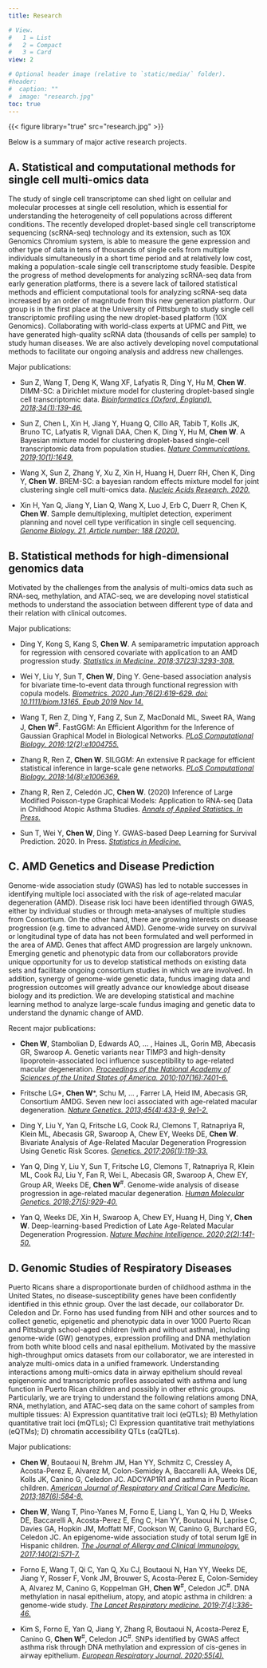 ```yaml
---
title: Research

# View.
#   1 = List
#   2 = Compact
#   3 = Card
view: 2

# Optional header image (relative to `static/media/` folder).
#header:
#  caption: ""
#  image: "research.jpg"
toc: true
---
```

{{< figure library="true" src="research.jpg" >}}

Below is a summary of major active research projects.

## **A. Statistical and computational methods for single cell multi-omics data**

The study of single cell transcriptome can shed light on cellular and molecular processes at single cell resolution, which is essential for understanding the heterogeneity of cell populations across different conditions. The recently developed droplet-based single cell transcriptome sequencing (scRNA-seq) technology and its extension, such as 10X Genomics Chromium system, is able to measure the gene expression and other type of data in tens of thousands of single cells from multiple individuals simultaneously in a short time period and at relatively low cost, making a population-scale single cell transcriptome study feasible. Despite the progress of method developments for analyzing scRNA-seq data from early generation platforms, there is a severe lack of tailored statistical methods and efficient computational tools for analyzing scRNA-seq data increased by an order of magnitude from this new generation platform. Our group is in the first place at the University of Pittsburgh to study single cell transcriptomic profiling using the new droplet-based platform (10X Genomics). Collaborating with world-class experts at UPMC and Pitt, we have generated high-quality scRNA data (thousands of cells per sample) to study human diseases. We are also actively developing novel computational methods to facilitate our ongoing analysis and address new challenges. 

Major publications: 

+ Sun Z, Wang T, Deng K, Wang XF, Lafyatis R, Ding Y, Hu M, **Chen W**. DIMM-SC: a Dirichlet mixture model for clustering droplet-based single cell transcriptomic data. <ins><em>Bioinformatics (Oxford, England). 2018;34(1):139-46.</em></ins>

+ Sun Z, Chen L, Xin H, Jiang Y, Huang Q, Cillo AR, Tabib T, Kolls JK, Bruno TC, Lafyatis R, Vignali DAA, Chen K, Ding Y, Hu M, **Chen W**. A Bayesian mixture model for clustering droplet-based single-cell transcriptomic data from population studies. <em><ins>Nature Communications. 2019;10(1):1649.</ins></em>

+ Wang X, Sun Z, Zhang Y, Xu Z, Xin H, Huang H, Duerr RH, Chen K, Ding Y, **Chen W**. BREM-SC: a bayesian random effects mixture model for joint clustering single cell multi-omics data. <em><ins>Nucleic Acids Research. 2020.</ins></em>

+ Xin H, Yan Q, Jiang Y, Lian Q, Wang X, Luo J, Erb C, Duerr R, Chen K, **Chen W**. Sample demultiplexing, multiplet detection, experiment planning and novel cell type verification in single cell sequencing. <em><ins>Genome Biology. 21, Article number: 188 (2020).</ins></em>

## **B. Statistical methods for high-dimensional genomics data**

Motivated by the challenges from the analysis of multi-omics data such as RNA-seq, methylation, and ATAC-seq, we are developing novel statistical methods to understand the association between different type of data and their relation with clinical outcomes.

Major publications: 

+ Ding Y, Kong S, Kang S, **Chen W**. A semiparametric imputation approach for regression with censored covariate with application to an AMD progression study. <em><ins>Statistics in Medicine. 2018;37(23):3293-308.</ins></em>

+ Wei Y, Liu Y, Sun T, **Chen W**, Ding Y. Gene-based association analysis for bivariate time-to-event data through functional regression with copula models. <em><ins>Biometrics. 2020 Jun;76(2):619-629. doi: 10.1111/biom.13165. Epub 2019 Nov 14.</ins></em>

+ Wang T, Ren Z, Ding Y, Fang Z, Sun Z, MacDonald ML, Sweet RA, Wang J, **Chen W**<sup>#</sup>. FastGGM: An Efficient Algorithm for the Inference of Gaussian Graphical Model in Biological Networks. <em><ins>PLoS Computational Biology. 2016;12(2):e1004755.</ins></em>

+ Zhang R, Ren Z, **Chen W**. SILGGM: An extensive R package for efficient statistical inference in large-scale gene networks. <em><ins>PLoS Computational Biology. 2018;14(8):e1006369.</ins></em>

+ Zhang R, Ren Z, Celedón JC, **Chen W**. (2020)    Inference of Large Modified Poisson-type Graphical Models: Application to RNA-seq Data in Childhood Atopic Asthma Studies. <em><ins>Annals of Applied Statistics. In Press.</ins></em>

+ Sun T, Wei Y, **Chen W**, Ding Y. GWAS-based Deep Learning for Survival Prediction. 2020. In Press. <em><ins>Statistics in Medicine.</ins></em>


## **C. AMD Genetics and Disease Prediction**

Genome-wide association study (GWAS) has led to notable successes in identifying multiple loci associated with the risk of age-related macular degeneration (AMD). Disease risk loci have been identified through GWAS, either by individual studies or through meta-analyses of multiple studies from Consortium. On the other hand, there are growing interests on disease progression (e.g. time to advanced AMD). Genome-wide survey on survival or longitudinal type of data has not been formulated and well performed in the area of AMD. Genes that affect AMD progression are largely unknown. Emerging genetic and phenotypic data from our collaborators provide unique opportunity for us to develop statistical methods on existing data sets and facilitate ongoing consortium studies in which we are involved. In addition, synergy of genome-wide genetic data, fundus imaging data and progression outcomes will greatly advance our knowledge about disease biology and its prediction. We are developing statistical and machine learning method to analyze large-scale fundus imaging and genetic data to understand the dynamic change of AMD. 

Recent major publications: 

+ **Chen W**, Stambolian D, Edwards AO, … , Haines JL, Gorin MB, Abecasis GR, Swaroop A. Genetic variants near TIMP3 and high-density lipoprotein-associated loci influence susceptibility to age-related macular degeneration. <em><ins>Proceedings of the National Academy of Sciences of the United States of America. 2010;107(16):7401-6.</ins></em>

+ Fritsche LG\*, **Chen W**\*, Schu M, … , Farrer LA, Heid IM, Abecasis GR, Consortium AMDG. Seven new loci associated with age-related macular degeneration. <em><ins>Nature Genetics. 2013;45(4):433-9, 9e1-2.</ins></em>

+ Ding Y, Liu Y, Yan Q, Fritsche LG, Cook RJ, Clemons T, Ratnapriya R, Klein ML, Abecasis GR, Swaroop A, Chew EY, Weeks DE, **Chen W**. Bivariate Analysis of Age-Related Macular Degeneration Progression Using Genetic Risk Scores. <em><ins>Genetics. 2017;206(1):119-33.</ins></em>

+ Yan Q, Ding Y, Liu Y, Sun T, Fritsche LG, Clemons T, Ratnapriya R, Klein ML, Cook RJ, Liu Y, Fan R, Wei L, Abecasis GR, Swaroop A, Chew EY, Group AR, Weeks DE, **Chen W**<sup>#</sup>. Genome-wide analysis of disease progression in age-related macular degeneration. <em><ins>Human Molecular Genetics. 2018;27(5):929-40.</ins></em>

+ Yan Q, Weeks DE, Xin H, Swaroop A, Chew EY, Huang H, Ding Y, **Chen W**. Deep-learning-based Prediction of Late Age-Related Macular Degeneration Progression. <em><ins>Nature Machine Intelligence. 2020;2(2):141-50.</ins></em>


## **D. Genomic Studies of Respiratory Diseases**

Puerto Ricans share a disproportionate burden of childhood asthma in the United States, no disease-susceptibility genes have been confidently identified in this ethnic group. Over the last decade, our collaborator Dr. Celedon and Dr. Forno has used funding from NIH and other sources and to collect genetic, epigenetic and phenotypic data in over 1000 Puerto Rican and Pittsburgh school-aged children (with and without asthma), including genome-wide (GW) genotypes, expression profiling and DNA methylation from both white blood cells and nasal epithelium. Motivated by the massive high-throughput omics datasets from our collaborator, we are interested in analyze multi-omics data in a unified framework. Understanding interactions among multi-omics data in airway epithelium should reveal epigenomic and transcriptomic profiles associated with asthma and lung function in Puerto Rican children and possibly in other ethnic groups. Particularly, we are trying to understand the following relations among DNA, RNA, methylation, and ATAC-seq data on the same cohort of samples from multiple tissues: A) Expression quantitative trait loci (eQTLs); B) Methylation quantitative trait loci (mQTLs); C) Expression quantitative trait methylations (eQTMs); D) chromatin accessibility QTLs (caQTLs). 

Major publications: 

+ **Chen W**, Boutaoui N, Brehm JM, Han YY, Schmitz C, Cressley A, Acosta-Perez E, Alvarez M, Colon-Semidey A, Baccarelli AA, Weeks DE, Kolls JK, Canino G, Celedon JC. ADCYAP1R1 and asthma in Puerto Rican children. <em><ins>American Journal of Respiratory and Critical Care Medicine. 2013;187(6):584-8.</ins></em>

+ **Chen W**, Wang T, Pino-Yanes M, Forno E, Liang L, Yan Q, Hu D, Weeks DE, Baccarelli A, Acosta-Perez E, Eng C, Han YY, Boutaoui N, Laprise C, Davies GA, Hopkin JM, Moffatt MF, Cookson W, Canino G, Burchard EG, Celedon JC. An epigenome-wide association study of total serum IgE in Hispanic children. <em><ins>The Journal of Allergy and Clinical Immunology. 2017;140(2):571-7.</ins></em>

+ Forno E, Wang T, Qi C, Yan Q, Xu CJ, Boutaoui N, Han YY, Weeks DE, Jiang Y, Rosser F, Vonk JM, Brouwer S, Acosta-Perez E, Colon-Semidey A, Alvarez M, Canino G, Koppelman GH, **Chen W**<sup>#</sup>, Celedon JC<sup>#</sup>. DNA methylation in nasal epithelium, atopy, and atopic asthma in children: a genome-wide study. <em><ins>The Lancet Respiratory medicine. 2019;7(4):336-46.</ins></em>

+ Kim S, Forno E, Yan Q, Jiang Y, Zhang R, Boutaoui N, Acosta-Perez E, Canino G, **Chen W**<sup>#</sup>, Celedon JC<sup>#</sup>. SNPs identified by GWAS affect asthma risk through DNA methylation and expression of cis-genes in airway epithelium. <em><ins>European Respiratory Journal. 2020;55(4).</ins></em>

